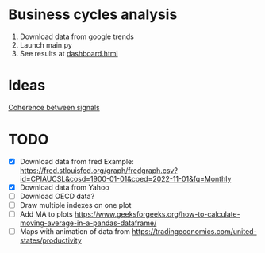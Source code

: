 # Business cycles analysis

1. Download data from google trends
4. Launch main.py
5. See results at [dashboard.html](output/dashboard.html)

# Ideas

[Coherence between signals](https://matplotlib.org/stable/gallery/lines_bars_and_markers/cohere.html#sphx-glr-gallery-lines-bars-and-markers-cohere-py)

# TODO

- [x] Download data from fred
  Example: https://fred.stlouisfed.org/graph/fredgraph.csv?id=CPIAUCSL&cosd=1900-01-01&coed=2022-11-01&fq=Monthly
- [x] Download data from Yahoo
- [ ] Download OECD data?
- [ ] Draw multiple indexes on one plot
- [ ] Add MA to plots https://www.geeksforgeeks.org/how-to-calculate-moving-average-in-a-pandas-dataframe/
- [ ] Maps with animation of data from https://tradingeconomics.com/united-states/productivity
